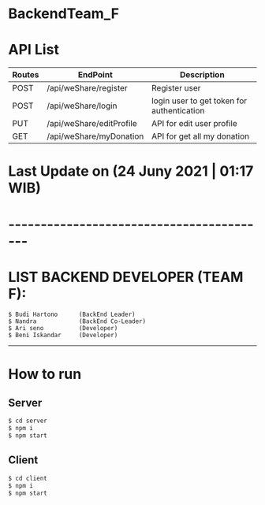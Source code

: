 # BackendTeam_F

# API List

| Routes | EndPoint                      | Description                                |
| ------ | ----------------------------- | ------------------------------------------ |
| POST   | /api/weShare/register         | Register user                              |
| POST   | /api/weShare/login            | login user to get token for authentication |
| PUT    | /api/weShare/editProfile      | API for edit user profile                  |
| GET    | /api/weShare/myDonation       | API for get all my donation                |

# Last Update on (24 Juny 2021 | 01:17 WIB)

# -----------------------------------------

# LIST BACKEND DEVELOPER (TEAM F):

```
$ Budi Hartono      (BackEnd Leader)
$ Nandra            (BackEnd Co-Leader)
$ Ari seno          (Developer)
$ Beni Iskandar     (Developer)
```

---

# How to run

## Server

```bash
$ cd server
$ npm i
$ npm start
```

## Client

```bash
$ cd client
$ npm i
$ npm start
```
